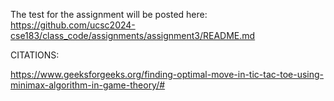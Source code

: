 The test for the assignment will be posted here:
https://github.com/ucsc2024-cse183/class_code/assignments/assignment3/README.md


CITATIONS:

https://www.geeksforgeeks.org/finding-optimal-move-in-tic-tac-toe-using-minimax-algorithm-in-game-theory/#
